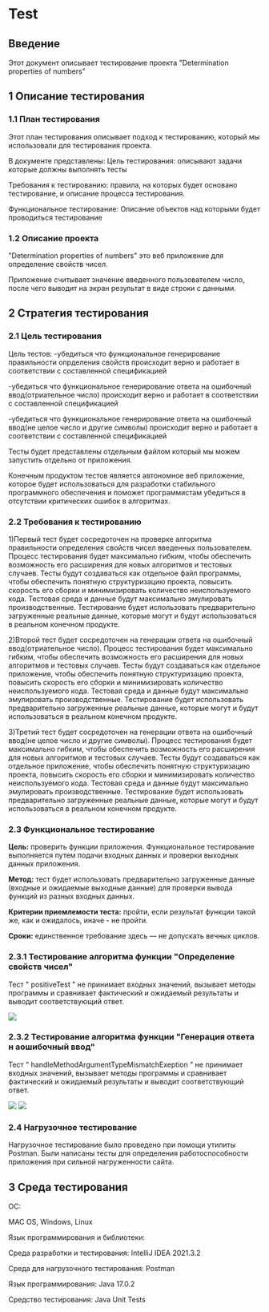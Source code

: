 # Test

## Введение

Этот документ описывает тестирование проекта "Determination properties of numbers"

## 1  Описание тестирования

### 1.1  План тестирования

Этот план тестирования описывает подход к тестированию, который мы использовали для тестирования проекта.

В документе представлены:
Цель тестирования: описывают задачи которые должны выполнять тесты

Требования к тестированию: правила, на которых будет основано тестирование, и описание процесса тестирования.

Функциональное тестирование: Описание объектов над которыми будет проводиться тестирование

### 1.2 Описание проекта

"Determination properties of numbers" это веб приложение для определение свойств чисел.

Приложение считывает значение введенного пользователем число, после чего выводит на экран результат в виде строки с данными.

## 2 Стратегия тестирования

### 2.1 Цель тестирования

Цель тестов:
-убедиться что функциональное генерирование правильности опрделения свойств происходит верно и работает в соответствии с составленной спецификацией

-убедиться что функциональное генерирование ответа на ошибочный ввод(отриательное число) происходит верно и работает в соответствии с составленной спецификацией

-убедиться что функциональное генерирование ответа на ошибочный ввод(не целое число и другие символы) происходит верно и работает в соответствии с составленной спецификацией

Тесты будет представлены отдельным файлом который мы можем запустить отдельно от приложения.

Конечным продуктом тестов является автономное веб приложение, которое будет использоваться для разработки стабильного программного обеспечения и поможет программистам убедиться в отсутствии критических ошибок в алгоритмах.

### 2.2 Требования к тестированию

1)Первый тест будет сосредоточен на проверке алгоритма правильности определения свойств чисел введенных пользователем.
Процесс тестирования будет максимально гибким, чтобы обеспечить возможность его расширения для новых алгоритмов и тестовых случаев.
Тесты будут создаваться как отдельное файл программы, чтобы обеспечить понятную структуризацию проекта, повысить скорость его сборки и минимизировать количество неиспользуемого кода.
Тестовая среда и данные будут максимально эмулировать производственные.
Тестирование будет использовать предварительно загруженные реальные данные, которые могут и будут использоваться в реальном конечном продукте.


2)Второй тест будет сосредоточен на генерации ответа на ошибочный ввод(отриательное число).
Процесс тестирования будет максимально гибким, чтобы обеспечить возможность его расширения для новых алгоритмов и тестовых случаев.
Тесты будут создаваться как отдельное приложение, чтобы обеспечить понятную структуризацию проекта, повысить скорость его сборки и минимизировать количество неиспользуемого кода.
Тестовая среда и данные будут максимально эмулировать производственные.
Тестирование будет использовать предварительно загруженные реальные данные, которые могут и будут использоваться в реальном конечном продукте.


3)Третий тест будет сосредоточен на генерации ответа на ошибочный ввод(не целое число и другие символы).
Процесс тестирования будет максимально гибким, чтобы обеспечить возможность его расширения для новых алгоритмов и тестовых случаев.
Тесты будут создаваться как отдельное приложение, чтобы обеспечить понятную структуризацию проекта, повысить скорость его сборки и минимизировать количество неиспользуемого кода.
Тестовая среда и данные будут максимально эмулировать производственные.
Тестирование будет использовать предварительно загруженные реальные данные, которые могут и будут использоваться в реальном конечном продукте.

### 2.3 Функциональное тестирование

**Цель:** проверить функции приложения. Функциональное тестирование выполняется путем подачи входных данных и проверки выходных данных приложения.

**Метод:** тест будет использовать предварительно загруженные данные (входные и ожидаемые выходные данные) для проверки вывода функций из разных входных данных.

**Критерии приемлемости теста:** пройти, если результат функции такой же, как и ожидалось, иначе - не пройти.

**Сроки:** единственное требование здесь — не допускать вечных циклов.

### 2.3.1 Тестирование алгоритма функции "Определение свойств чисел"

Тест " positiveTest " не принимает входных значений, вызывает методы программы и сравнивает фактический и ожидаемый результаты и выводит соответствующий ответ.  

![](https://github.com/NAsQuk/TRITPO_6/blob/main/TESTS/теск%20кейс%20ответ%20на%20запрос%20польз._1.png)

### 2.3.2 Тестирование алгоритма функции "Генерация ответа н аошибочный ввод"

Тест " handleMethodArgumentTypeMismatchExeption " не принимает входных значений, вызывает методы программы и сравнивает фактический и ожидаемый результаты и выводит соответствующий ответ. 

![](https://github.com/NAsQuk/TRITPO_6/blob/main/TESTS/тест-комплект%20ошибка_1.png)
![](https://github.com/NAsQuk/TRITPO_6/blob/main/TESTS/тест-комплект%20ошибка_2.png)

### 2.4 Нагрузочное тестирование

Нагрузочное тестирование было проведено при помощи утилиты Postman.
Были написаны тесты для определения работоспособности приложения при сильной нагруженности сайта.

## 3 Среда тестирования

ОС:

MAC OS, Windows, Linux

Язык программирования и библиотеки:

Среда разработки и тестирования: IntelliJ IDEA 2021.3.2

Среда для нагрузочного тестирования: Postman

Язык программирования: Java 17.0.2

Средство тестирования: Java Unit Tests
